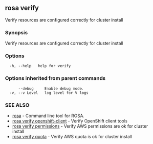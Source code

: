 ## rosa verify

Verify resources are configured correctly for cluster install

### Synopsis

Verify resources are configured correctly for cluster install

### Options

```
  -h, --help   help for verify
```

### Options inherited from parent commands

```
      --debug     Enable debug mode.
  -v, --v Level   log level for V logs
```

### SEE ALSO

* [rosa](rosa.md)	 - Command line tool for ROSA.
* [rosa verify openshift-client](rosa_verify_openshift-client.md)	 - Verify OpenShift client tools
* [rosa verify permissions](rosa_verify_permissions.md)	 - Verify AWS permissions are ok for cluster install
* [rosa verify quota](rosa_verify_quota.md)	 - Verify AWS quota is ok for cluster install


